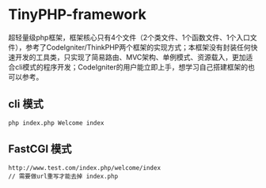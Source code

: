 ﻿# TinyPHP-framework

超轻量级php框架，框架核心只有4个文件（2个类文件、1个函数文件、1个入口文件），参考了CodeIgniter/ThinkPHP两个框架的实现方式；本框架没有封装任何快速开发的工具类，只实现了简易路由、MVC架构、单例模式、资源载入，更加适合cli模式的程序开发；CodeIgniter的用户能立即上手，想学习自己搭建框架的也可以参考。

## cli 模式

```
php index.php Welcome index
```

## FastCGI 模式

```
http://www.test.com/index.php/welcome/index
// 需要做url重写才能去掉 index.php
```
